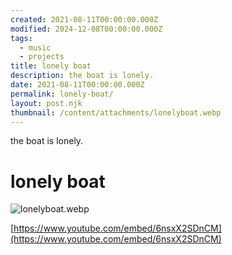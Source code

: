 ```yaml
---
created: 2021-08-11T00:00:00.000Z
modified: 2024-12-08T00:00:00.000Z
tags:
  - music
  - projects
title: lonely boat
description: the boat is lonely.
date: 2021-08-11T00:00:00.000Z
permalink: lonely-boat/
layout: post.njk
thumbnail: /content/attachments/lonelyboat.webp
---
```


the boat is lonely.

# lonely boat

![lonelyboat.webp](/content/attachments/lonelyboat.webp)

[https://www.youtube.com/embed/6nsxX2SDnCM](https://www.youtube.com/embed/6nsxX2SDnCM)
